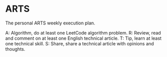 # ARTS

The personal ARTS weekly execution plan.

A: Algorithm, do at least one LeetCode algorithm problem.
R: Review, read and comment on at least one English technical article.
T: Tip, learn at least one technical skill.
S: Share, share a technical article with opinions and thoughts.
